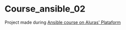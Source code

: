 # Course_ansible_02

Project made during [Ansible course on Aluras' Plataform
](https://cursos.alura.com.br/certificate/cb708890-ea03-4c25-99fc-f0356d4904b3?lang=en)
